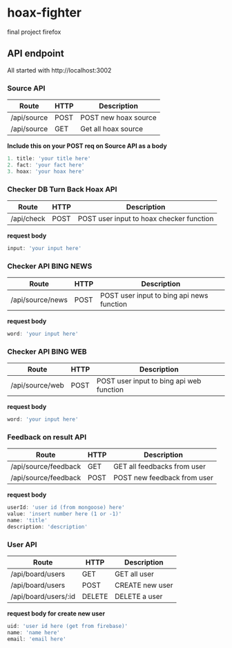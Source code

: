 # hoax-fighter
final project firefox

## API endpoint
All started with http://localhost:3002

### Source API
Route | HTTP | Description
----- | ---- | -----------
/api/source | POST | POST new hoax source
/api/source | GET | Get all hoax source

**Include this on your POST req on Source API as a body**
```javascript
1. title: 'your title here'
2. fact: 'your fact here'
3. hoax: 'your hoax here'
```

### Checker DB Turn Back Hoax API
Route | HTTP | Description
----- | ---- | -----------
/api/check | POST | POST user input to hoax checker function

**request body**
```javascript
input: 'your input here'
```

### Checker API BING NEWS
Route | HTTP | Description
----- | ---- | -----------
/api/source/news | POST | POST user input to bing api news function

**request body**
```javascript
word: 'your input here'
```

### Checker API BING WEB
Route | HTTP | Description
----- | ---- | -----------
/api/source/web | POST | POST user input to bing api web function

**request body**
```javascript
word: 'your input here'
```

### Feedback on result API
Route | HTTP | Description
----- | ---- | -----------
/api/source/feedback | GET | GET all feedbacks from user
/api/source/feedback | POST | POST new feedback from user

**request body**
```javascript
userId: 'user id (from mongoose) here'
value: 'insert number here (1 or -1)'
name: 'title'
description: 'description'
```

### User API
Route | HTTP | Description
----- | ---- | -----------
/api/board/users | GET | GET all user
/api/board/users | POST | CREATE new user
/api/board/users/:id | DELETE | DELETE a user

**request body for create new user**
```javascript
uid: 'user id here (get from firebase)'
name: 'name here'
email: 'email here'
```